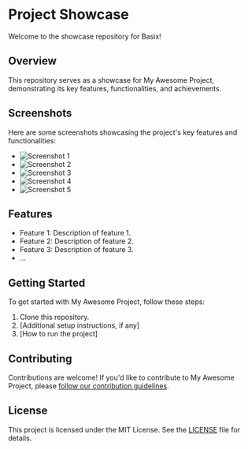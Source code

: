 # Project Showcase

Welcome to the showcase repository for Basix!

## Overview

This repository serves as a showcase for My Awesome Project, demonstrating its key features, functionalities, and achievements.

## Screenshots

Here are some screenshots showcasing the project's key features and functionalities:

- ![Screenshot 1](screenshots/screenshot1.png)
- ![Screenshot 2](screenshots/screenshot2.png)
- ![Screenshot 3](screenshots/screenshot3.png)
- ![Screenshot 4](screenshots/screenshot4.png)
- ![Screenshot 5](screenshots/screenshot5.png)

## Features

- Feature 1: Description of feature 1.
- Feature 2: Description of feature 2.
- Feature 3: Description of feature 3.
- ...

## Getting Started

To get started with My Awesome Project, follow these steps:

1. Clone this repository.
2. [Additional setup instructions, if any]
3. [How to run the project]

## Contributing

Contributions are welcome! If you'd like to contribute to My Awesome Project, please [follow our contribution guidelines](CONTRIBUTING.md).

## License

This project is licensed under the MIT License. See the [LICENSE](LICENSE) file for details.
